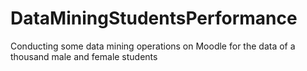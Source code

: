 # DataMiningStudentsPerformance

Conducting some data mining operations on Moodle for the data of a thousand male and female students
